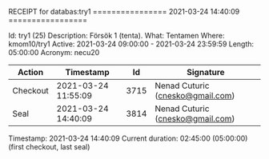 RECEIPT for databas:try1
================ 2021-03-24 14:40:09 =================

Id:          try1 (25)
Description: Försök 1 (tenta).
What:        Tentamen
Where:       kmom10/try1
Active:      2021-03-24 09:00:00 - 2021-03-24 23:59:59
Length:      05:00:00
Acronym:     necu20

| Action   | Timestamp           | Id    | Signature |
|----------|---------------------|-------|-----------|
| Checkout | 2021-03-24 11:55:09 |  3715 | Nenad Cuturic (cnesko@gmail.com) |
| Seal     | 2021-03-24 14:40:09 |  3814 | Nenad Cuturic (cnesko@gmail.com) |

Timestamp:        2021-03-24 14:40:09
Current duration: 02:45:00 (05:00:00) (first checkout, last seal)

